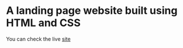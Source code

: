 # A landing page website built using HTML and CSS

You can check the live [site](https://yashdt12.github.io/Fylo-Landing-Page/)
